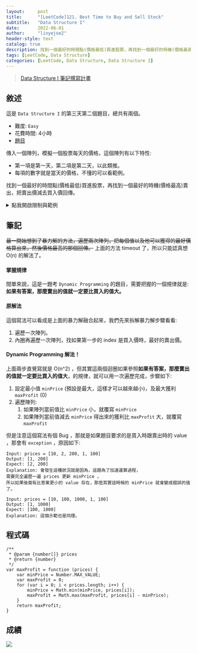 ```yaml
---
layout:     post
title:      "[LeetCode]121. Best Time to Buy and Sell Stock"
subtitle:   "Data Structure I"
date:       2022-06-01
author:     "linyejoe2"
header-style: text
catalog: true
description: 找到一個最好的時間點(價格最低)買進股票，再找到一個最好的時機(價格最高)賣出，把賣出價減去買入價回傳。
tags: [LeetCode, Data Structure]
categories: [LeetCode, Data Structure, Data Structure I]
---
```


>[Data Structure I 筆記撰寫計畫](/2022/05/30/leetcode/Data%20Structure/Data%20Structure%20I/Starting_write_Data_Structure_I_note/)

## 敘述

這是 `Data Structure I` 的第三天第二個題目，總共有兩個。

+ 難度: `Easy`
+ 花費時間: 4小時
+ [題目](https://leetcode.com/problems/best-time-to-buy-and-sell-stock/)

傳入一個陣列，模擬一個股票每天的價格，這個陣列有以下特性:
+ 第一項是第一天，第二項是第二天，以此類推。
+ 每項的數字就是當天的價格，不懂的可以看範例。

找到一個最好的時間點(價格最低)買進股票，再找到一個最好的時機(價格最高)賣出，把賣出價減去買入價回傳。

<details><summary>點我開啟限制與範例</summary>
<pre>
**限制:**

-  `1 <= prices.length <= 10^5`
-  `0 <= prices[i] <= 10^4`

**Example 1:**

```=
Input: prices = [7,1,5,3,6,4]
Output: 5
Explanation: 第二天買入價格最好(1元)，然後持有三天之後在第五天賣出(6元)，
這樣得到的利潤就是 6-1=5 所以我們回傳最後答案 5 。
```

**Example 2:**

```=
Input: prices = [7,6,4,3,1]
Output: 0
Explanation: 在這個例子裡，怎麼買都是賠錢的，所以就不買了，回傳 0 (至少比賠錢好)
```
</pre></details>

## 筆記

~~最一開始想到了暴力解的方法，遍歷兩次陣列，把每個值以及他可以獲得的最好價格算出來，然後價格最高的那個回傳。~~ 
上面的方法 timeout 了，所以只能認真想 O(n) 的解法了。

#### 掌握規律

間單來說，這是一題考 `Dynamic Programming` 的題目，需要把握的一個規律就是:
**如果有答案，那麼賣出的值就一定要比買入的值大。**

#### 原解法

這個寫法可以看成是上面的暴力解融合起來，我們先來拆解暴力解步驟看看:
1. 遍歷一次陣列。
2. 內圈再遍歷一次陣列，找如果第一步的 index 是買入價時，最好的賣出價。

#### Dynamic Programming 解法！

上面兩步直覺寫就是 O(n^2) ，但其實這兩個迴圈如果參照**如果有答案，那麼賣出的值就一定要比買入的值大**，的規律，就可以用一次遍歷完成，步驟如下:
1. 設定最小值 `minPrice` (預設是最大，這樣才可以越來越小)，及最大獲利 `maxProfit` (0)
2. 遍歷陣列:
    1. 如果陣列當前值比 `minPrice` 小，就覆寫 `minPrice` 
    2. 如果陣列當前值減去 `minPrice` 得出來的獲利比 `maxProfit` 大，就覆寫 `maxProfit` 

但是注意這個寫法有個 Bug ，那就是如果題目要求的是買入時跟賣出時的 value ，那會有 `exception` ，原因如下:

```=
Input: prices = [10, 2, 200, 1, 100]
Output: [1, 200]
Expect: [2, 200]
Explanation: 會發生這種狀況就是因為，這題為了加速運算過程，
需要完全遍歷一遍 prices 更新 minPrice ，
所以如果後面有比答案更小的 value 存在，那麼其實這時候的 minPrice 就會變成錯誤的值了。

Input: prices = [10, 100, 1000, 1, 100]
Output: [1, 1000]
Expect: [100, 1000]
Explanation: 這個示範也是同理。
```


## 程式碼

```js=
/**
 * @param {number[]} prices
 * @return {number}
 */
var maxProfit = function (prices) {
    var minPrice = Number.MAX_VALUE;
    var maxProfit = 0;
    for (var i = 0; i < prices.length; i++) {
        minPrice = Math.min(minPrice, prices[i]);
        maxProfit = Math.max(maxProfit, prices[i] - minPrice);
    }
    return maxProfit;
}
```

## 成績

![](https://i.imgur.com/B5iPjiq.png)


<!-- ##### 參考資料 -->